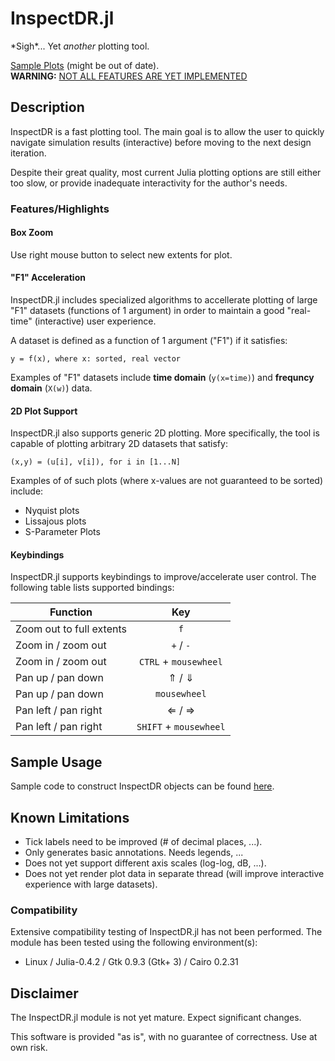 # InspectDR.jl

\*Sigh\*... Yet *another* plotting tool.

[Sample Plots](https://github.com/ma-laforge/FileRepo/tree/master/InspectDR/sampleplots/README.md) (might be out of date).<br>
**WARNING:** [NOT ALL FEATURES ARE YET IMPLEMENTED](#KnownLimitations)

## Description

InspectDR is a fast plotting tool.  The main goal is to allow the user to quickly navigate simulation results (interactive) before moving to the next design iteration.

Despite their great quality, most current Julia plotting options are still either too slow, or provide inadequate interactivity for the author's needs.

### Features/Highlights

#### Box Zoom

Use right mouse button to select new extents for plot.

#### "F1" Acceleration

InspectDR.jl includes specialized algorithms to accellerate plotting of large "F1" datasets (functions of 1 argument) in order to maintain a good "real-time" (interactive) user experience.

A dataset is defined as a function of 1 argument ("F1") if it satisfies:

	y = f(x), where x: sorted, real vector

Examples of "F1" datasets include **time domain** (`y(x=time)`) and **frequncy domain** (`X(w)`) data.

#### 2D Plot Support

InspectDR.jl also supports generic 2D plotting.  More specifically, the tool is capable of plotting arbitrary 2D datasets that satisfy:

	(x,y) = (u[i], v[i]), for i in [1...N]

Examples of of such plots (where x-values are not guaranteed to be sorted) include:

 - Nyquist plots
 - Lissajous plots
 - S-Parameter Plots

#### Keybindings

InspectDR.jl supports keybindings to improve/accelerate user control.  The following table lists supported bindings:

| Function | Key |
| -------- | :---: |
| Zoom out to full extents | `f` |
| Zoom in / zoom out | `+` / `-` |
| Zoom in / zoom out | `CTRL` + `mousewheel`|
| Pan up / pan down | &uArr; / &dArr; |
| Pan up / pan down | `mousewheel` |
| Pan left / pan right | &lArr; / &rArr; |
| Pan left / pan right | `SHIFT` + `mousewheel`|

## Sample Usage

Sample code to construct InspectDR objects can be found [here](sample/).

<a name="KnownLimitations"></a>
## Known Limitations

 - Tick labels need to be improved (# of decimal places, ...).
 - Only generates basic annotations. Needs legends, ...
 - Does not yet support different axis scales (log-log, dB, ...).
 - Does not yet render plot data in separate thread (will improve interactive experience with large datasets).

### Compatibility

Extensive compatibility testing of InspectDR.jl has not been performed.  The module has been tested using the following environment(s):

 - Linux / Julia-0.4.2 / Gtk 0.9.3 (Gtk+ 3) / Cairo 0.2.31

## Disclaimer

The InspectDR.jl module is not yet mature.  Expect significant changes.

This software is provided "as is", with no guarantee of correctness.  Use at own risk.
